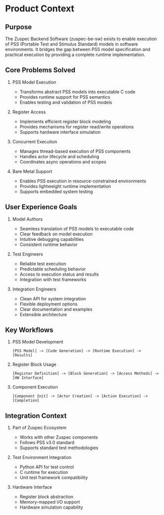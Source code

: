 # Product Context

## Purpose
The Zuspec Backend Software (zuspec-be-sw) exists to enable execution of PSS (Portable Test and Stimulus Standard) models in software environments. It bridges the gap between PSS model specification and practical execution by providing a complete runtime implementation.

## Core Problems Solved

1. PSS Model Execution
   - Transforms abstract PSS models into executable C code
   - Provides runtime support for PSS semantics
   - Enables testing and validation of PSS models

2. Register Access
   - Implements efficient register block modeling
   - Provides mechanisms for register read/write operations
   - Supports hardware interface simulation

3. Concurrent Execution
   - Manages thread-based execution of PSS components
   - Handles actor lifecycle and scheduling
   - Coordinates async operations and scopes

4. Bare Metal Support
   - Enables PSS execution in resource-constrained environments
   - Provides lightweight runtime implementation
   - Supports embedded system testing

## User Experience Goals

1. Model Authors
   - Seamless translation of PSS models to executable code
   - Clear feedback on model execution
   - Intuitive debugging capabilities
   - Consistent runtime behavior

2. Test Engineers
   - Reliable test execution
   - Predictable scheduling behavior
   - Access to execution status and results
   - Integration with test frameworks

3. Integration Engineers
   - Clean API for system integration
   - Flexible deployment options
   - Clear documentation and examples
   - Extensible architecture

## Key Workflows

1. PSS Model Development
   ```
   [PSS Model] -> [Code Generation] -> [Runtime Execution] -> [Results]
   ```

2. Register Block Usage
   ```
   [Register Definition] -> [Block Generation] -> [Access Methods] -> [HW Interface]
   ```

3. Component Execution
   ```
   [Component Init] -> [Actor Creation] -> [Action Execution] -> [Completion]
   ```

## Integration Context

1. Part of Zuspec Ecosystem
   - Works with other Zuspec components
   - Follows PSS v3.0 standard
   - Supports standard test methodologies

2. Test Environment Integration
   - Python API for test control
   - C runtime for execution
   - Unit test framework compatibility

3. Hardware Interface
   - Register block abstraction
   - Memory-mapped I/O support
   - Hardware simulation capability
